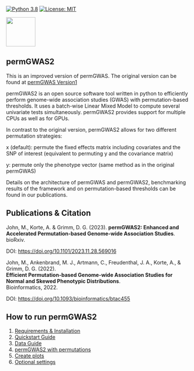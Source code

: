 [![Python 3.8](https://img.shields.io/badge/python-3.8%20%7C%203.9%20%7C%203.10-blue)](https://www.python.org/downloads/release/python-3100/)
[![License: MIT](https://img.shields.io/badge/License-MIT-yellow.svg)](https://opensource.org/licenses/MIT)

<img src="/permGWAS_logo.png" data-canonical-src="/permGWAS_logo.png" height="80" />  

## permGWAS2

This is an improved version of permGWAS. The original version can be found at [permGWAS Version1](https://github.com/grimmlab/permGWAS/releases/tag/permGWAS)

permGWAS2 is an open source software tool written in python to efficiently perform genome-wide association studies (GWAS)
with permutation-based thresholds. It uses a batch-wise Linear Mixed Model to compute several univariate tests simultaneously. 
permGWAS2 provides support for multiple CPUs as well as for GPUs. 

In contrast to the original version, permGWAS2 allows for two different permutation strategies:

x (default): permute the fixed effects matrix including covariates and the SNP of interest (equivalent to permuting y and the covariance matrix)

y: permute only the phenotype vector (same method as in the original permGWAS)

Details on the architecture of permGWAS and permGWAS2, benchmarking results of the framework and on permutation-based thresholds can be found in our publications.

## Publications & Citation

John, M., Korte, A. & Grimm, D. G. (2023). 
**permGWAS2: Enhanced and Accelerated Permutation-based Genome-wide Association Studies**. bioRxiv.

DOI: https://doi.org/10.1101/2023.11.28.569016

John, M., Ankenbrand, M. J., Artmann, C., Freudenthal, J. A., Korte, A., & Grimm, D. G. (2022).  
**Efficient Permutation-based Genome-wide Association Studies for Normal and Skewed Phenotypic Distributions**.  
Bioinformatics, 2022.   

DOI: https://doi.org/10.1093/bioinformatics/btac455


## How to run permGWAS2
1. [Requirements & Installation](./docs/INSTALLATION.md)
2. [Quickstart Guide](./docs/QUICKSTART.md)
3. [Data Guide](./docs/DATAGUIDE.md)
4. [permGWAS2 with permutations](./docs/PERMUTATIONS.md)
5. [Create plots](./docs/PLOTS.md)
6. [Optional settings](./docs/OPTIONS.md)
